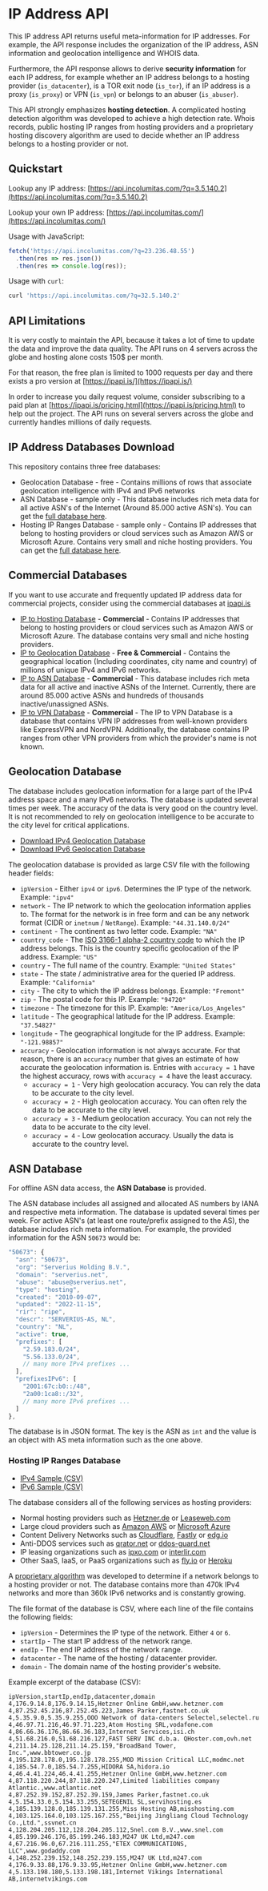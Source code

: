 # IP Address API

This IP address API returns useful meta-information for IP addresses. For example, the API response includes the organization of the IP address, ASN information and geolocation intelligence and WHOIS data.

Furthermore, the API response allows to derive **security information** for each IP address, for example whether an IP address belongs to a hosting provider (`is_datacenter`), is a TOR exit node (`is_tor`), if an IP address is a proxy (`is_proxy`) or VPN (`is_vpn`) or belongs to an abuser (`is_abuser`).

This API strongly emphasizes **hosting detection**. A complicated hosting detection algorithm was developed to achieve a high detection rate. Whois records, public hosting IP ranges from hosting providers and a proprietary hosting discovery algorithm are used to decide whether an IP address belongs to a hosting provider or not.

## Quickstart

Lookup any IP address: [https://api.incolumitas.com/?q=3.5.140.2](https://api.incolumitas.com/?q=3.5.140.2)

Lookup your own IP address: [https://api.incolumitas.com/](https://api.incolumitas.com/)

Usage with JavaScript:

```JavaScript
fetch('https://api.incolumitas.com/?q=23.236.48.55')
  .then(res => res.json())
  .then(res => console.log(res));
```

Usage with `curl`:

```bash
curl 'https://api.incolumitas.com/?q=32.5.140.2'
```

## API Limitations

It is very costly to maintain the API, because it takes a lot of time to update the data and improve the data quality. The API runs on 4 servers across the globe and hosting alone costs 150$ per month.

For that reason, the free plan is limited to 1000 requests per day and there exists a pro version at [https://ipapi.is/](https://ipapi.is/)

In order to increase you daily request volume, consider subscribing to a paid plan at [https://ipapi.is/pricing.html](https://ipapi.is/pricing.html) to help out the project. The API runs on several servers across the globe and currently handles millions of daily requests.

## IP Address Databases Download

This repository contains three free databases:

+ Geolocation Database - free - Contains millions of rows that associate geolocation intelligence with IPv4 and IPv6 networks
+ ASN Database - sample only - This database includes rich meta data for all active ASN's of the Internet (Around 85.000 active ASN's). You can get the [full database here](https://ipapi.is/).
+ Hosting IP Ranges Database - sample only - Contains IP addresses that belong to hosting providers or cloud services such as Amazon AWS or Microsoft Azure. Contains very small and niche hosting providers. You can get the [full database here](https://ipapi.is/).

## Commercial Databases

If you want to use accurate and frequently updated IP address data for commercial projects, consider using the commercial databases at [ipapi.is](https://ipapi.is)

+ [IP to Hosting Database](https://ipapi.is/hosting-detection.html) - **Commercial** -  Contains IP addresses that belong to hosting providers or cloud services such as Amazon AWS or Microsoft Azure. The database contains very small and niche hosting providers.
+ [IP to Geolocation Database](https://ipapi.is/geolocation.html) - **Free & Commercial** - Contains the geographical location (Including coordinates, city name and country) of millions of unique IPv4 and IPv6 networks.
+ [IP to ASN Database](https://ipapi.is/asn.html) - **Commercial** - This database includes rich meta data for all active and inactive ASNs of the Internet. Currently, there are around 85.000 active ASNs and hundreds of thousands inactive/unassigned ASNs.
+ [IP to VPN Database](https://ipapi.is/vpn-detection.html) - **Commercial** - The IP to VPN Database is a database that contains VPN IP addresses from well-known providers like ExpressVPN and NordVPN. Additionally, the database contains IP ranges from other VPN providers from which the provider's name is not known.

## Geolocation Database

The database includes geolocation information for a large part of the IPv4 address space and a many IPv6 networks. The database is updated several times per week. The accuracy of the data is very good on the country level. It is not recommended to rely on geolocation intelligence to be accurate to the city level for critical applications.

+ [Download IPv4 Geolocation Database](databases/geolocationDatabaseIPv4.csv.zip)
+ [Download IPv6 Geolocation Database](databases/geolocationDatabaseIPv6.csv.zip)

The geolocation database is provided as large CSV file with the following header fields:

+ `ipVersion` - Either `ipv4` or `ipv6`. Determines the IP type of the network. Example: `"ipv4"`
+ `network` - The IP network to which the geolocation information applies to. The format for the network is in free form and can be any network format (CIDR or `inetnum` / `NetRange`). Example: `"44.31.140.0/24"`
+ `continent` - The continent as two letter code. Example: `"NA"`
+ `country_code` - The [ISO 3166-1 alpha-2 country code](https://en.wikipedia.org/wiki/ISO_3166-1) to which the IP address belongs. This is the country specific geolocation of the IP address. Example: `"US"`
+ `country` - The full name of the country. Example: `"United States"`
+ `state` - The state / administrative area for the queried IP address. Example: `"California"`
+ `city` - The city to which the IP address belongs. Example: `"Fremont"`
+ `zip` - The postal code for this IP. Example: `"94720"`
+ `timezone` - The timezone for this IP. Example: `"America/Los_Angeles"`
+ `latitude` - The geographical latitude for the IP address. Example: `"37.54827"`
+ `longitude` - The geographical longitude for the IP address. Example: `"-121.98857"`
+ `accuracy` - Geolocation information is not always accurate. For that reason, there is an `accuracy` number that gives an estimate of how accurate the geolocation information is. Entries with `accuracy = 1` have the highest accuracy, rows with `accuracy = 4` have the least accuracy.
  + `accuracy = 1` - Very high geolocation accuracy. You can rely the data to be accurate to the city level.
  + `accuracy = 2` - High geolocation accuracy. You can often rely the data to be accurate to the city level.
  + `accuracy = 3` - Medium geolocation accuracy. You can not rely the data to be accurate to the city level.
  + `accuracy = 4` - Low geolocation accuracy. Usually the data is accurate to the country level.

## ASN Database

For offline ASN data access, the **ASN Database** is provided.

The ASN database includes all assigned and allocated AS numbers by IANA and respective meta information. The database is updated several times per week. For active ASN's (at least one route/prefix assigned to the AS), the database includes rich meta information. For example, the provided information for the ASN `50673` would be:

```JavaScript
"50673": {
  "asn": "50673",
  "org": "Serverius Holding B.V.",
  "domain": "serverius.net",
  "abuse": "abuse@serverius.net",
  "type": "hosting",
  "created": "2010-09-07",
  "updated": "2022-11-15",
  "rir": "ripe",
  "descr": "SERVERIUS-AS, NL",
  "country": "NL",
  "active": true,
  "prefixes": [
    "2.59.183.0/24",
    "5.56.133.0/24",
    // many more IPv4 prefixes ...
  ],
  "prefixesIPv6": [
    "2001:67c:b0::/48",
    "2a00:1ca8::/32",
    // many more IPv6 prefixes ...
  ]
},
```

The database is in JSON format. The key is the ASN as `int` and the value is an object with AS meta information such as the one above.

### Hosting IP Ranges Database

+ [IPv4 Sample (CSV)](https://ipapi.is/data/HostingRangesIPv4-Sample.csv)
+ [IPv6 Sample (CSV)](https://ipapi.is/data/HostingRangesIPv6-Sample.csv)

The database considers all of the following services as hosting providers:

+ Normal hosting providers such as [Hetzner.de](https://www.hetzner.de/) or [Leaseweb.com](https://www.leaseweb.com/)
+ Large cloud providers such as [Amazon AWS](https://aws.amazon.com/) or [Microsoft Azure](https://azure.microsoft.com/)
+ Content Delivery Networks such as [Cloudflare](https://www.cloudflare.com/), [Fastly](https://www.fastly.com/) or [edg.io](https://edg.io/)
+ Anti-DDOS services such as [qrator.net](https://qrator.net/) or [ddos-guard.net](https://ddos-guard.net/)
+ IP leasing organizations such as [ipxo.com](https://ipxo.com/) or [interlir.com](https://interlir.com/)
+ Other SaaS, IaaS, or PaaS organizations such as [fly.io](https://fly.io/) or [Heroku](https://www.heroku.com/)

A [proprietary algorithm](https://ipapi.is/blog/detecting-hosting-providers.html) was developed to determine if a network belongs to a hosting provider or not. The database contains more than 470k IPv4 networks and more than 360k IPv6 networks and is constantly growing.

The file format of the database is CSV, where each line of the file contains the following fields:

+ `ipVersion` - Determines the IP type of the network. Either `4` or `6`.
+ `startIp` - The start IP address of the network range.
+ `endIp` - The end IP address of the network range.
+ `datacenter` - The name of the hosting / datacenter provider.
+ `domain` - The domain name of the hosting provider's website.

Example excerpt of the database (CSV):

```csv
ipVersion,startIp,endIp,datacenter,domain
4,176.9.14.8,176.9.14.15,Hetzner Online GmbH,www.hetzner.com
4,87.252.45.216,87.252.45.223,James Parker,fastnet.co.uk
4,5.35.9.0,5.35.9.255,OOO Network of data-centers Selectel,selectel.ru
4,46.97.71.216,46.97.71.223,Atom Hosting SRL,vodafone.com
4,86.66.36.176,86.66.36.183,Internet Services,isi.ch
4,51.68.216.0,51.68.216.127,FAST SERV INC d.b.a. QHoster.com,ovh.net
4,211.14.25.128,211.14.25.159,"BroadBand Tower, Inc.",www.bbtower.co.jp
4,195.128.178.0,195.128.178.255,MOD Mission Critical LLC,modmc.net
4,185.54.7.0,185.54.7.255,HIDORA SA,hidora.io
4,46.4.41.224,46.4.41.255,Hetzner Online GmbH,www.hetzner.com
4,87.118.220.244,87.118.220.247,Limited liabilities company Atlantic.,www.atlantic.net
4,87.252.39.152,87.252.39.159,James Parker,fastnet.co.uk
4,5.154.33.0,5.154.33.255,SETEGENIL SL,servihosting.es
4,185.139.128.0,185.139.131.255,Miss Hosting AB,misshosting.com
4,103.125.164.0,103.125.167.255,"Beijing Jingliang Cloud Technology Co.,Ltd.",ssvnet.cn
4,128.204.205.112,128.204.205.112,Snel.com B.V.,www.snel.com
4,85.199.246.176,85.199.246.183,M247 UK Ltd,m247.com
4,67.216.96.0,67.216.111.255,"ETEX COMMUNICATIONS, LLC",www.godaddy.com
4,148.252.239.152,148.252.239.155,M247 UK Ltd,m247.com
4,176.9.33.88,176.9.33.95,Hetzner Online GmbH,www.hetzner.com
4,5.133.198.180,5.133.198.181,Internet Vikings International AB,internetvikings.com
```
